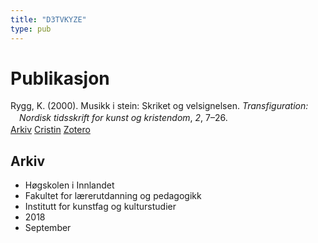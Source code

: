 ```yaml
---
title: "D3TVKYZE"
type: pub
---
```

<h1>Publikasjon</h1>
<article id="csl-bib-container-D3TVKYZE" class="csl-bib-container">
  <div class="csl-bib-body" style="line-height: 1.35; padding-left: 1em; text-indent:-1em;">
  <div class="csl-entry">Rygg, K. (2000). Musikk i stein: Skriket og velsignelsen. <i>Transfiguration: Nordisk tidsskrift for kunst og kristendom</i>, <i>2</i>, 7&#x2013;26.</div>
</div>
  <div class="csl-bib-buttons">
    <a href="#taxonomy-article-D3TVKYZE" class="csl-bib-button">Arkiv</a>
    <a href alt="Cristin URL" class="csl-bib-button">Cristin</a>
    <a href alt="Zotero URL" class="csl-bib-button">Zotero</a>
  </div>
  <div id="csl-bib-meta-container-D3TVKYZE"></div>
</article>
<div id="csl-bib-meta-D3TVKYZE" class="csl-bib-meta">
  <article id="taxonomy-article-D3TVKYZE" class="taxonomy-article">
    <h1>Arkiv</h1>
    <ul>
      <li>Høgskolen i Innlandet</li>
      <li>Fakultet for lærerutdanning og pedagogikk</li>
      <li>Institutt for kunstfag og kulturstudier</li>
      <li>2018</li>
      <li>September</li>
    </ul>
  </article>
</div>
